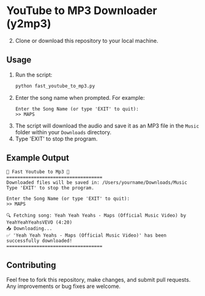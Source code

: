 # YouTube to MP3 Downloader (y2mp3)

2. Clone or download this repository to your local machine.

## Usage

1. Run the script:
   ```bash
   python fast_youtube_to_mp3.py
   ```
2. Enter the song name when prompted. For example:
   ```
   Enter the Song Name (or type 'EXIT' to quit):
   >> MAPS
   ```
3. The script will download the audio and save it as an MP3 file in the `Music` folder within your `Downloads` directory.
4. Type 'EXIT' to stop the program.

## Example Output

```
🎵 Fast Youtube to Mp3 🎵
===================================
Downloaded files will be saved in: /Users/yourname/Downloads/Music
Type 'EXIT' to stop the program.

Enter the Song Name (or type 'EXIT' to quit):
>> MAPS

🔍 Fetching song: Yeah Yeah Yeahs - Maps (Official Music Video) by YeahYeahYeahsVEVO (4:20)
📥 Downloading...
✅ 'Yeah Yeah Yeahs - Maps (Official Music Video)' has been successfully downloaded!
===================================
```

## Contributing

Feel free to fork this repository, make changes, and submit pull requests. Any improvements or bug fixes are welcome.
